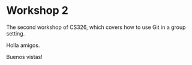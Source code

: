 # Workshop 2

The second workshop of CS326, which covers how to use Git in a group setting.

Holla amigos.

Buenos vistas!
